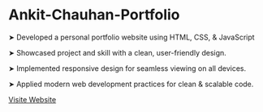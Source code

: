 # Ankit-Chauhan-Portfolio
<p>➤ Developed a personal portfolio website using HTML, CSS, & JavaScript</p>
<p>➤ Showcased project and skill with a clean, user-friendly design.</p>
<p>➤ Implemented responsive design for seamless viewing on all devices.</p>
<p>➤ Applied modern web development practices for clean & scalable code.</p>

<a href="https://chauhan-ankit-07.github.io/Ankit-Chauhan-Portfolio/" target="_blank">Visite Website</a>
